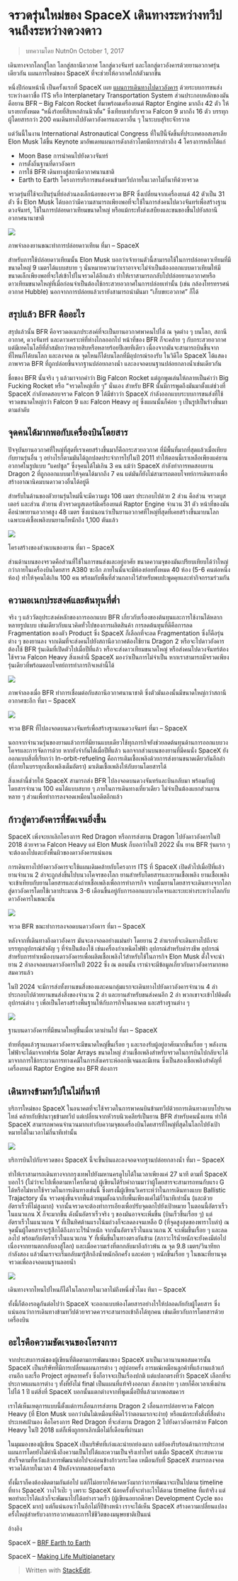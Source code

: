 จรวดรุ่นใหม่ของ SpaceX เดินทางระหว่างทวีป จนถึงระหว่างดวงดาว
===
>บทความโดย Nutn0n
October 1, 2017

เดินทางจากโลกสู่โลก โลกสู่สถานีอวกาศ โลกสู่ดวงจันทร์ และโลกสู่ดาวอังคารด้วยยานอวกาศรุ่นเดียวกัน แผนการใหม่ของ SpaceX ที่จะช่วยให้อวกาศใกล้ตัวมากขึ้น

หนึ่งปีก่อนหน้านี้ เป็นครั้งแรกที่ SpaceX เผย  [แผนการเดินทางไปดาวอังคาร](http://spaceth.co/its/) ด้วยระบบการขนส่งระหว่างดาวชื่อ ITS หรือ Interplanetary Transportation System ส่วนประกอบหลักของมันคือยาน BFR – Big Falcon Rocket ที่มาพร้อมเครื่องยนต์ Raptor Engine มากถึง 42 ตัว ให้แรงยกทั้งหมด “หนึ่งร้อยยี่สิบหกล้านนิวตั้น” ซึ่งเทียบเท่ากับจรวด Falcon 9 มากถึง 16 ตัว บรรทุกผู้โดยสารกว่า 200 คนเดินทางไปยังดาวอังคารและดาวอื่น ๆ ในระบบสุริยะจักรวาล

แต่วันนี้ในงาน International Astronautical Congress ที่ในปีนี้จัดขึ้นที่ประเทศออสเตรเลีย Elon Musk ได้ขึ้น Keynote มาอัพเดทแผนการดังกล่าวโดยมีการกล่าวถึง 4 โครงการหลักได้แก่

-   Moon Base การนำคนไปยังดวงจันทร์
-   การตั้งถิ่นฐานที่ดาวอังคาร
-   การใช้ BFR เดินทางสู่สถานีอวกาศนานชาติ
-   Earth to Earth โครงการบริการขนส่งคนข้ามทวีปภายในเวลาไม่กี่นาทีด้วยจรวด

จรวดรุ่นที่ใช้จะเป็นรุ่นที่ย่อส่วนลงเล็กน้อยของจรวด BFR ซึ่งเปลี่ยนจากเครื่องยนต์ 42 ตัวเป็น 31 ตัว ซึ่ง Elon Musk ได้บอกว่ามีความสามารถเพียงพอที่จะใช้ในการส่งคนไปดวงจันทร์เพื่อสร้างฐานดวงจันทร์, ใช้ในการปล่อยดาวเทียมขนาดใหญ่ หรือแม้กระทั่งส่งเสบียงและขนของขึ้นไปยังสถานีอวกาศนานาชาติ

![](http://spaceth.co/wp-content/uploads/2017/10/bfr_leo.jpg)

ภาพจำลองยานขณะทำการปล่อยดาวเทียม ที่มา – SpaceX

สำหรับการใช้ปล่อยดาวเทียมนั้น Elon Musk บอกว่าเจ้ายานตัวนี้สามารถใช้ในการปล่อยดาวเทียมที่มีขนาดใหญ่ 9 เมตรได้แบบสบาย ๆ นั่นหมายความว่าเราอาจจะไม่จำเป็นต้องออกแบบดาวเทียมให้มีขนาดเล็กเพียงพอที่จะใส่เข้าไปในจรวดได้อีกแล้ว ทำให้เราสามารถกลับไปปล่อยยานอวกาศหรือดาวเทียมขนาดใหญ่ที่เมื่อก่อนจำเป็นต้องใช้กระสวยอวกาศในการปล่อยเท่านั้น (เช่น กล้องโทรทรรศน์อวกาศ Hubble) นอกจากการปล่อยแล้วเรายังสามารถนำมันมา “เก็บขยะอวกาศ” ก็ได้

## สรุปแล้ว BFR คืออะไร

สรุปแล้วนั้น BFR คือจรวดอเนกประสงค์ที่จะเป็นยานอวกาศพาคนไปได้ ณ จุดต่าง ๆ บนโลก, สถานีอวกาศ, ดวงจันทร์ และดาวเคราะห์ที่ห่างไกลออกไป หน้าที่ของ BFR ก็จะคล้าย ๆ กับกระสวยอวกาศแต่มีเทคโนโลยีที่ล้ำสมัยกว่าหลายสิบหรือหลายร้อยปีเลยทีเดียว เนื่องจากมันจะสามารถบินขึ้นจากที่ไหนก็ได้บนโลก และลงจอด ณ จุดไหนก็ได้บนโลกที่มีอุปกรณ์รองรับ ในวิดีโอ SpaceX ได้แสดงภาพจรวด BFR ที่ถูกปล่อยขึ้นจากฐานปล่อยกลางน้ำ และลงจอดบนฐานปล่อยกลางน้ำเช่นเดียวกัน

ชื่อของ BFR นั้นจริง ๆ แล้วมาจากคำว่า Big Falcon Rocket แต่ถูกพูดเล่นให้กลายเป็นคำว่า Big Fucking Rocket หรือ “จรวดใหญ่เหี้ย ๆ” นั่นเอง สำหรับ BFR นั้นมีการพูดถึงมันมาตั้งแต่ช่วงที่ SpaceX กำลังทดสอบจรวด Falcon 9 ได้มีข่าวว่า SpaceX กำลังออกแบบระบบการขนส่งที่ใช้จรวดขนาดใหญ่กว่า Falcon 9 และ Falcon Heavy อยู่ ซึ่งแผนนั้นก็ค่อย ๆ เป็นรูปเป็นร่างขึ้นมาตามลำดับ

## จุดคนได้มากพอกับเครื่องบินโดยสาร

ปัจจุบันยานอวกาศที่ใหญ่ที่สุดที่เราเคยสร้างขึ้นมาก็คือกระสวยอวกาศ ที่มีพื้นที่มากที่สุดแล้วเมื่อเทียบกับยานรุ่นอื่น ๆ อย่างไรก็ตามมันได้ถูกปลดประจำการไปในปี 2011 ทำให้ตอนนี้เราเหลือเพียงแค่ยานอวกาศในรูปแบบ “แคปซูล” ซึ่งจุคนได้ไม่เกิน 3 คน แม้ว่า SpaceX กำลังทำการทดสอบยาน Dragon 2 ที่ถูกออกแบบมาให้จุคนได้มากถึง 7 คน แต่มันก็ยังไม่สามารถตอบโจทย์การเดินทางเพื่อสร้างอาณานิคมบนดาวดวงอื่นได้อยู่ดี

สำหรับในด้านของตัวยานรุ่นใหม่นี้จะมีความสูง 106 เมตร ประกอบไปด้วย 2 ส่วน คือส่วน จรวดบูสเตอร์ และส่วน ตัวยาน ตัวจรวดบูสเตอร์มีเครื่องยนต์ Raptor Engine จำนวน 31 ตัว หน้าที่ของมันคือนำพายานอวกาศสูง 48 เมตร ซึ่งแน่นอนว่าเป็นยานอวกาศที่ใหญ่ที่สุดที่เคยสร้างขึ้นมาบนโลก เฉพาะแค่เชื้อเพลิงบนยานก็หนักถึง 1,100 ตันแล้ว

![](http://spaceth.co/wp-content/uploads/2017/10/brf_inside.jpg)

โครงสร้างของส่วนบนของยาน ที่มา – SpaceX

ส่วนด้านบนของจรวดคือส่วนที่ใช้ในการขนส่งและอยู่อาศัย ขนาดความจุของมันเปรียบเทียบได้ว่าใหญ่กว่าภายในเครื่องบินโดยสาร A380 ซะอีก ภายในนั้นจะมีห้องย่อยทั้งหมด 40 ห้อง (5-6 คนต่อหนึ่งห้อง) ทำให้จุคนได้เกิน 100 คน พร้อมกับพื้นที่ส่วนกลางไว้สำหรับพบปะพูดคุยและทำกิจกรรมร่วมกัน

## ความอเนกประสงค์และต้นทุนที่ต่ำ

จริง ๆ แล้ววัตถุประสงค์หลักของการออกแบบ BFR เกี่ยวกับเรื่องของต้นทุนและการใช้งานได้หลากหลายรูปแบบ เช่นเดียวกับแนวคิดทั่วไปของการผลิตสินค้า การลดต้นทุนที่ดีคือการลด Fragmentation ของตัว Product ซึ่ง SpaceX ก็เลือกที่จะลด Fragmentation ซึ่งก็คือรุ่นต่าง ๆ ของยานลง จากเดิมที่จะส่งคนไปยังสถานีอวกาศต้องใช้ยาน Dragon 2 หรือจะไปดาวอังคารต้องใช้ BFR รุ่นเดิมที่เปิดตัวไปเมื่อปีที่แล้ว หรือจะส่งดาวเทียมขนาดใหญ่ หรือส่งคนไปดวงจันทร์ต้องใช้จรวด Falcon Heavy สิ่งเหล่านี้ SpaceX มองว่าเป็นการไม่จำเป็น หากเราสามารถมีจรวดเพียงรุ่นเดียวที่พร้อมตอบโจทย์การทำภารกิจเหล่านี้ได้

![](http://spaceth.co/wp-content/uploads/2017/10/brf_iss.jpeg)

ภาพจำลองเมื่อ BFR ทำการเชื่อมต่อกับสถานีอวกาศนานาชาติ ซึ่งตัวมันเองนั้นมีขนาดใหญ่กว่าสถานีอวกาศซะอีก ที่มา – SpaceX

![](http://spaceth.co/wp-content/uploads/2017/10/brf_moon.jpeg)

จรวด BFR ที่ไปลงจอดบนดวงจันทร์เพื่อสร้างฐานบนดวงจันทร์ ที่มา – SpaceX

นอกจากจำนวนรุ่นของยานแล้วการที่มียานแบบเดียวใช้ทุกภารกิจยังช่วยลดต้นทุนด้านการออกแบบวงโคจรและการจัดการด้วย หากยังจำกันได้เมื่อปีที่แล้ว นอกจากส่วนบนของยานที่มีคนนั่ง SpaceX ยังออกแบบสิ่งที่เรียกว่า In-orbit-refueling คือการเติมเชื้อเพลิงด้วยการส่งยานขนาดเดียวกันอีกลำ (ที่ภายในบรรทุกเชื้อเพลิงเต็มอัตรา) มาเติมเชื้อเพลิงให้กับยานโดยสารได้

สิ่งเหล่านี้ช่วยให้ SpaceX สามารถส่ง BFR ไปลงจอดบนดวงจันทร์และบินกลับมา พร้อมกับผู้โดยสารจำนวน 100 คนได้แบบสบาย ๆ ภายในการเดินทางเที่ยวเดียว ไม่จำเป็นต้องแยกส่วนยานหลาย ๆ ส่วนเพื่อทำการลงจอดเหมือนในอดีตอีกแล้ว

## ก้าวสู่ดาวอังคารที่ชัดเจนยิ่งขึ้น

SpaceX เพิ่งจะยกเลิกโครงการ Red Dragon หรือการส่งยาน Dragon ไปยังดาวอังคารในปี 2018 ด้วยจรวด Falcon Heavy แต่ Elon Musk ก็บอกว่าในปี 2022 นั้น ยาน BFR รุ่นแรก ๆ จะต้องลงไปแตะยังพื้นผิวของดาวอังคารแน่นอน

การเดินทางไปยังดาวอังคารจะใช้แผนเดิมคล้ายกับโครงการ ITS ที่ SpaceX เปิดตัวไปเมื่อปีที่แล้ว ยานจำนวน 2 ลำจะถูกส่งขึ้นไปบนวงโคจรของโลก ยานสำหรับโดยสารและยานเชื้อเพลิง ยานเชื้อเพลิงจะเข้าเทียบกับยานโดยสารและส่งถ่ายเชื้อเพลิงเพื่อการทำภารกิจ จากนั้นยานโดยสารจะเดินทางจากโลกสู่ดาวอังคารโดยใช้เวลาประมาณ 3-6 เดือนขึ้นอยู่กับการออกแบบวงโคจรและระยะห่างระหว่างโลกกับดาวอังคารในขณะนั้น

![](http://spaceth.co/wp-content/uploads/2017/10/DK3fwUhUIAAoYil.jpg_large.jpeg)

จรวด BFR ขณะทำการลงจอดบนดาวอังคาร ที่มา – SpaceX

หลังจากที่เดินทางถึงดาวอังคาร มันจะลงจอดอย่างแม่นยำ โดยยาน 2 ลำแรกที่จะเดินทางไปถึงจะบรรทุกอุปกรณ์สำคัญ ๆ ที่จำเป็นต้องใช้ เช่นเครื่องกำเหนิดไฟฟ้า อุปกรณ์สำหรับดำรงชีพ อุปกรณ์สำหรับการทำเหมืองบนดาวอังคารเพื่อผลิตเชื้อเพลิงไว้สำหรับใช้ในภารกิจ Elon Musk ตั้งใจจะนำยาน 2 ลำลงจอดบนดาวอังคารในปี 2022 ซึ่ง ณ ตอนนั้น เราน่าจะมีข้อมูลเกี่ยวกับดาวอังคารมากพอสมควรแล้ว

ในปี 2024 จะมีการส่งทั้งยานขนสิ่งของและคนกลุ่มแรกจะเดินทางไปยังดาวอังคารจำนวน 4 ลำ ประกอบไปด้วยยานขนส่งสิ่งของจำนวน 2 ลำ และยานสำหรับขนส่งคนอีก 2 ลำ พวกเขาจะเข้าไปติดตั้งอุปกรณ์ต่าง ๆ เพื่อเป็นโครงสร้างพื้นฐานให้กับภารกิจในอนาคต และสร้างฐานต่าง ๆ

![](http://spaceth.co/wp-content/uploads/2017/10/spacex_mars.jpg)

ฐานบนดาวอังคารที่มีขนาดใหญ่ขึ้นเมื่อเวลาผ่านไป ที่มา – SpaceX

ท้ายที่สุดแล้วฐานบนดาวอังคารจะมีขนาดใหญ่ขึ้นเรื่อย ๆ และรองรับผู้อยู่อาศัยมากขึ้นเรื่อย ๆ พลังงานไฟฟ้าจะได้มาจากฟาร์ม Solar Arrays ขนาดใหญ่ ส่วนเชื้อเพลิงสำหรับจรวดในการบินไปกลับจะได้มาจากการใช้กระบวนการทางเคมีในการสังเคราะห์ออกซิเจนและมีเทน ซึ่งเป็นสองเชื้อเพลิงสำคัญที่เครื่องยนต์ Raptor Engine ของ BFR ต้องการ

## เดินทางข้ามทวีปในไม่กี่นาที

บริการใหม่ของ SpaceX ในอนาคตที่จะใช้จรวดในการพาคนบินข้ามทวีปด้วยการเดินทางแบบโปรเจคไทล์ คล้ายกับขีปนาวุธข้ามทวีป แต่เปลี่ยนจากหัวรบนิวเคลียร์เป็นยาน BFR สำหรับคนนั่งแทน ทำให้ SpaceX สามารถพาคนจำนวนมากเท่ากับความจุขอเครื่องบินโดยสารที่ใหญ่ที่สุดในโลกไปยังเป้าหมายได้ในเวลาไม่กี่นาทีเท่านั้น

![](http://spaceth.co/wp-content/uploads/2017/10/bfr_water.jpg)

บริการบินไปกับจรวดของ SpaceX นี้จะขึ้นบินและลงจอดจากฐานปล่อยกลางน้ำ ที่มา – SpaceX

ทำให้เราสามารถเดินทางจากกรุงเทพไปยังมหานครดูไบได้ในเวลาเพียงแค่ 27 นาที ตามที่ SpaceX บอกไว้ (ไม่ว่าจะไปเพื่อตามหาใครก็ตาม) ผู้เขียนได้รับคำถามมาว่าผู้โดยสารจะสามารถทนกับแรง G ได้หรือไม่หากใช้จรวดในการเดินทางเช่นนี้ ซึ่งตรงนี้ผู้เขียนวิเคราะห์ว่าในการเดินทางแบบ Ballistic Trajactory นั้น จรวดพุ่งขึ้นจากพื้นด้วยมุมตั้งฉากกับพื้นเพียงแค่ไม่กี่วินาทีเท่านั้น (และด้วยอัตราเร็วที่ไม่สูงมาก) จากนั้นจรวดจะต้องทำการเอียงเพื่อปรับจุดตกไปยังเป้าหมาย ในตอนนี้อัตราเร็วในแนวแกน X ก็จะมากขึ้น ดังนั้นอัตราเร็วจริง ๆ ของมันอาจจะเพิ่มขึ้น (บินเร็วขึ้นเรื่อย ๆ) แต่อัตราเร็วในแนวแกน Y ที่เป็นทิศต้านแรงโน้มถ่วงก็จะลดลงจนเหลือ 0 (ที่จุดสูงสุดของพาราโบล่า) ณ จุดนั้นผู้โดยสารจะรู้สึกได้ถึงภาวะไร้น้ำหนัก จากนั้นอัตราเร็วในแนวแกน X จะเพิ่มขึ้นเรื่อย ๆ และลดลงไป พร้อมกับอัตราเร็วในแนวแกน Y ที่เพิ่มขึ้นในทางตรงกันข้าม (สภาวะไร้น้ำหนักจะยังคงมีต่อไปเนื่องจากยานตกกลับลงสู่โลก) และเมื่อความเร่งที่ตกกลับมาถึงก้าวพ้น ณ จุด 9.8 เมตร/วินาทียกกำลังสอง แล้วนั้นเราจะเริ่มกลับมารู้สึกถึงน้ำหนักอีกครั้ง และค่อย ๆ หนักขึ้นเรื่อย ๆ ในขณะที่ยานจุดจรวดเพื่อลงจอดบนฐานลอยน้ำ

![](http://spaceth.co/wp-content/uploads/2017/10/elon_musk_spacex_bfr_rocket_1.jpg)

เดินทางจากไหนไปไหนก็ได้ในโลกภายในเวลาไม่ถึงหนึ่งชั่วโมง ทีมา – SpaceX

ทั้งนี้ก็ต้องรอดูกันต่อไปว่า SpaceX จะออกแบบห้องโดยสารอย่างไรให้ปลอดภัยกับผู้โดยสาร ซึ่งแน่นอนว่าการเดินทางข้ามทวีปด้วยจรวดควรจะสามารถเข้าถึงได้ทุกคน เช่นเดียวกับการโดยสารด้วยเครื่องบิน

## อะไรคือความชัดเจนของโครงการ

จากประสบการณ์ของผู้เขียนที่ติดตามการพัฒนาของ SpaceX มาเป็นเวลานานพอสมควรนั้น SpaceX เป็นบริษัทที่มีการเปลี่ยนแผนการต่าง ๆ อยู่บ่อยครั้ง อารมณ์เหมือนลูกค้าที่แก้งานแล้วแก้งานอีก และรื้อ Project อยู่หลายครั้ง ซึ่งก็อาจจะเป็นเรื่องปกติ แต่แปลกตรงที่ว่า SpaceX เลือกที่จะประกาศแผนการต่าง ๆ ทั้งที่ยังไม่ final เป็นแผนที่แท้จริงออกมา สังเกตง่าย ๆ เลยก็คือเวลาเพิ่งผ่านไปได้ 1 ปี แต่สิ่งที่ SpaceX บอกนั้นแตกต่างจากที่พูดเมื่อปีที่แล้วมากพอสมควร

เราได้เห็นเหตุการแบบนี้ตั้งแต่การเลื่อนการส่งยาน Dragon 2 เลื่อนการปล่อยจรวด Falcon Heavy (ที่ Elon Musk บอกว่ามันไม่เหมือนที่คิดไว้ว่าตอนแรกจะง่าย) หรือแม้กระทั่งสิ่งที่สื่อต่างประเทศเฝ้ามอง คือโครงการ Red Dragon ที่จะส่งยาน Dragon 2 ไปยังดาวอังคารด้วย Falcon Heavy ในปี 2018 แต่ก็เพิ่งถูกยกเลิกเมื่อไม่กี่เดือนที่ผ่านมา

ในมุมมองของผู้เขียน SpaceX เป็นบริษัทที่เก่งและน่ายกย่องมาก แต่ยังคงรีบร้อนด้านการประกาศแผนการโดยยังไม่คำนึงถึงความเป็นไปได้และความเป็นจริงเท่าไหร่ แต่เมื่อ SpaceX ประสบความสำเร็จตามที่หวังแล้วการพัฒนาต่อไปจะค่อนข้างก้าวกระโดด เหมือนกับที่ SpaceX สามารถลงจอดจรวดได้ภายในเวลา 4 ปีหลังจากทดสอบครั้งแรก

ทั้งนี้เราก็คงต้องติดตามกันต่อไป แต่ก็ไม่อยากให้คาดหวังมากว่าการพัฒนาจะเป็นไปตาม timeline ที่ทาง SpaceX วางไว้เป๊ะ ๆ เพราะ SpaceX น้อยครั้งที่จะทำอะไรได้ตาม timeline ที่แท้จริง แต่พอทำอะไรได้แล้วก็จะพัฒนาไปได้อย่างรวดเร็ว (ผู้เขียนอยากศึกษา Development Cycle ของ SpaceX มาก) แต่ก็แน่นอนว่าในอีกไม่กี่ปีข้างหน้า เราจะได้เห็น SpaceX สร้างความเปลี่ยนแปลงครั้งใหญ่สำหรับวงการอวกาศและการใช้ชีวิตของมนุษยชาติเป็นแน่

อ้างอิง

SpaceX –  [BRF Earth to Earth](https://www.youtube.com/watch?v=zqE-ultsWt0)

SpaceX – [Making Life Multiplanetary](https://www.youtube.com/watch?v=tdUX3ypDVwI)



> Written with [StackEdit](https://spaceth.co/spacex-2017-bfr-plan/).
<!--stackedit_data:
eyJoaXN0b3J5IjpbMjkxMjUzNjEyXX0=
-->